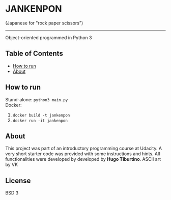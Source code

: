 # JANKENPON

(Japanese for "rock paper scissors")

---

Object-oriented programmed in Python 3

## Table of Contents
* [How to run](#how_to_run)
* [About](#about)

## How to run
Stand-alone: `python3 main.py`  
Docker:
1. `docker build -t jankenpon`
2. `docker run -it jankenpon`


## About
This project was part of an introductory programming course at Udacity. A very short starter code was provided with some instructions and hints. All functionalities were developed by developed by **Hugo Tiburtino**. ASCII art by VK

## License
BSD 3
